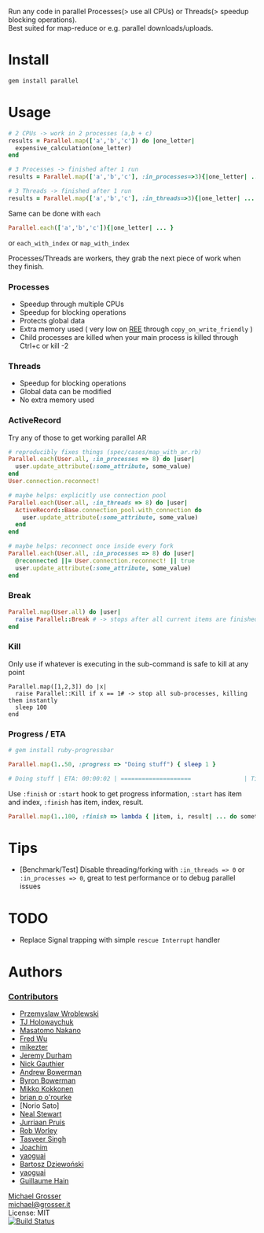 Run any code in parallel Processes(> use all CPUs) or Threads(> speedup blocking operations).<br/>
Best suited for map-reduce or e.g. parallel downloads/uploads.

Install
=======

```Bash
gem install parallel
```

Usage
=====

```Ruby
# 2 CPUs -> work in 2 processes (a,b + c)
results = Parallel.map(['a','b','c']) do |one_letter|
  expensive_calculation(one_letter)
end

# 3 Processes -> finished after 1 run
results = Parallel.map(['a','b','c'], :in_processes=>3){|one_letter| ... }

# 3 Threads -> finished after 1 run
results = Parallel.map(['a','b','c'], :in_threads=>3){|one_letter| ... }
```

Same can be done with `each`
```Ruby
Parallel.each(['a','b','c']){|one_letter| ... }
```
or `each_with_index` or `map_with_index`

Processes/Threads are workers, they grab the next piece of work when they finish.

### Processes
 - Speedup through multiple CPUs
 - Speedup for blocking operations
 - Protects global data
 - Extra memory used ( very low on [REE](http://www.rubyenterpriseedition.com/faq.html) through `copy_on_write_friendly` )
 - Child processes are killed when your main process is killed through Ctrl+c or kill -2

### Threads
 - Speedup for blocking operations
 - Global data can be modified
 - No extra memory used

### ActiveRecord

Try any of those to get working parallel AR

```Ruby
# reproducibly fixes things (spec/cases/map_with_ar.rb)
Parallel.each(User.all, :in_processes => 8) do |user|
  user.update_attribute(:some_attribute, some_value)
end
User.connection.reconnect!

# maybe helps: explicitly use connection pool
Parallel.each(User.all, :in_threads => 8) do |user|
  ActiveRecord::Base.connection_pool.with_connection do
    user.update_attribute(:some_attribute, some_value)
  end
end

# maybe helps: reconnect once inside every fork
Parallel.each(User.all, :in_processes => 8) do |user|
  @reconnected ||= User.connection.reconnect! || true
  user.update_attribute(:some_attribute, some_value)
end
```

### Break

```Ruby
Parallel.map(User.all) do |user|
  raise Parallel::Break # -> stops after all current items are finished
end
```

### Kill

Only use if whatever is executing in the sub-command is safe to kill at any point

```
Parallel.map([1,2,3]) do |x|
  raise Parallel::Kill if x == 1# -> stop all sub-processes, killing them instantly
  sleep 100
end
```

### Progress / ETA

```Ruby
# gem install ruby-progressbar

Parallel.map(1..50, :progress => "Doing stuff") { sleep 1 }

# Doing stuff | ETA: 00:00:02 | ====================               | Time: 00:00:10
```

Use `:finish` or `:start` hook to get progress information, `:start` has item and index, `:finish` has item, index, result.

```Ruby
Parallel.map(1..100, :finish => lambda { |item, i, result| ... do something ... }) { sleep 1 }
```

Tips
====
 - [Benchmark/Test] Disable threading/forking with `:in_threads => 0` or `:in_processes => 0`, great to test performance or to debug parallel issues

TODO
====
 - Replace Signal trapping with simple `rescue Interrupt` handler

Authors
=======

### [Contributors](https://github.com/grosser/parallel/contributors)
 - [Przemyslaw Wroblewski](http://github.com/lowang)
 - [TJ Holowaychuk](http://vision-media.ca/)
 - [Masatomo Nakano](http://twitter.com/masatomo2)
 - [Fred Wu](http://fredwu.me)
 - [mikezter](http://github.com/mikezter)
 - [Jeremy Durham](http://www.jeremydurham.com)
 - [Nick Gauthier](http://www.ngauthier.com)
 - [Andrew Bowerman](http://andrewbowerman.com)
 - [Byron Bowerman](http://me.bm5k.com/)
 - [Mikko Kokkonen](https://github.com/mikian)
 - [brian p o'rourke](https://github.com/bpo)
 - [Norio Sato]
 - [Neal Stewart](https://github.com/n-time)
 - [Jurriaan Pruis](http://github.com/jurriaan)
 - [Rob Worley](http://github.com/robworley)
 - [Tasveer Singh](https://github.com/tazsingh)
 - [Joachim](https://github.com/jmozmoz)
 - [yaoguai](https://github.com/yaoguai)
 - [Bartosz Dziewoński](https://github.com/MatmaRex)
 - [yaoguai](https://github.com/yaoguai)
 - [Guillaume Hain](https://github.com/zedtux)

[Michael Grosser](http://grosser.it)<br/>
michael@grosser.it<br/>
License: MIT<br/>
[![Build Status](https://travis-ci.org/grosser/parallel.png)](https://travis-ci.org/grosser/parallel)
